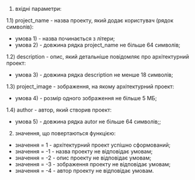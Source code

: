 
1) вхідні параметри:

1.1) project_name - назва проекту, який додає користувач (рядок символів):
- умова 1) - назва починається з літери;
- умова 2) - довжина рядка project_name не більше 64 символів;

1.2) description - опис, який детальніше повідомляє про архітектурний проект:
- умова 3) - довжина рядка description не менше 18 символів;

1.3) project_image - зображення, на якому архітектурний проект:
- умова 4) - розмір одного зображення не більше 5 МБ;

1.4) author - автор, який створив проект:
- умова 5) - довжина рядка autor не більше 64 символів;;

2) значення, що повертаються функцією:
- значення = 1 - архітектурний проект успішно сформований;
- значення = -1 - назва проекту не відповідає умовам;
- значення = -2 - опис проекту не відповідає умовам;
- значення = -3 - зображення проекту не відповідає умовам;
- значення = -4 - автор проекту не відповідає умовам.
